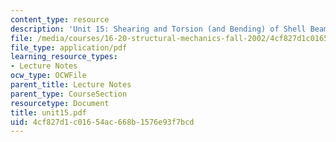 ```yaml
---
content_type: resource
description: 'Unit 15: Shearing and Torsion (and Bending) of Shell Beams'
file: /media/courses/16-20-structural-mechanics-fall-2002/4cf827d1c01654ac668b1576e93f7bcd_unit15.pdf
file_type: application/pdf
learning_resource_types:
- Lecture Notes
ocw_type: OCWFile
parent_title: Lecture Notes
parent_type: CourseSection
resourcetype: Document
title: unit15.pdf
uid: 4cf827d1-c016-54ac-668b-1576e93f7bcd
---
```

